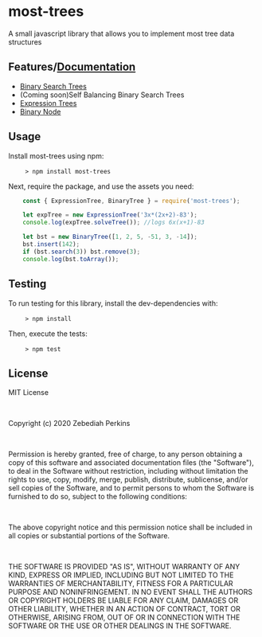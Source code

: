 <h1>most-trees</h1>
<p>A small javascript library that allows you to implement most tree data structures</p>
<h2>Features/<a href="https://zebediahperkins.github.io/most-trees/index.html">Documentation</a></h2>
<ul>
    <li><a href="https://zebediahperkins.github.io/most-trees/BinaryTree.html">Binary Search Trees</a></li>
    <li>(Coming soon)Self Balancing Binary Search Trees</li>
    <li><a href="https://zebediahperkins.github.io/most-trees/ExpressionTree.html">Expression Trees</a></li>
    <li><a href="https://zebediahperkins.github.io/most-trees/BinaryNode.html">Binary Node</a></li>
</ul>
<h2>Usage</h2>
<p>Install most-trees using npm:</p>
<pre>
    <code>> npm install most-trees</code>
</pre>
<p>Next, require the package, and use the assets you need:</p>

```javascript
    const { ExpressionTree, BinaryTree } = require('most-trees');

    let expTree = new ExpressionTree('3x*(2x+2)-83');
    console.log(expTree.solveTree()); //logs 6x(x+1)-83

    let bst = new BinaryTree([1, 2, 5, -51, 3, -14]);
    bst.insert(142);
    if (bst.search(3)) bst.remove(3);
    console.log(bst.toArray());
```

<h2>Testing</h2>
<p>To run testing for this library, install the dev-dependencies with:</p>
<pre>
    <code>> npm install</code>
</pre>
<p>Then, execute the tests:</p>
<pre>
    <code>> npm test</code>
</pre>
<h2>License</h2>
<p>MIT License</p><br>
<p>Copyright (c) 2020 Zebediah Perkins</p><br>
<p>Permission is hereby granted, free of charge, to any person obtaining a copy
of this software and associated documentation files (the "Software"), to deal
in the Software without restriction, including without limitation the rights
to use, copy, modify, merge, publish, distribute, sublicense, and/or sell
copies of the Software, and to permit persons to whom the Software is
furnished to do so, subject to the following conditions:</p><br>
<p>The above copyright notice and this permission notice shall be included in all
copies or substantial portions of the Software.</p><br>
<p>THE SOFTWARE IS PROVIDED "AS IS", WITHOUT WARRANTY OF ANY KIND, EXPRESS OR
IMPLIED, INCLUDING BUT NOT LIMITED TO THE WARRANTIES OF MERCHANTABILITY,
FITNESS FOR A PARTICULAR PURPOSE AND NONINFRINGEMENT. IN NO EVENT SHALL THE
AUTHORS OR COPYRIGHT HOLDERS BE LIABLE FOR ANY CLAIM, DAMAGES OR OTHER
LIABILITY, WHETHER IN AN ACTION OF CONTRACT, TORT OR OTHERWISE, ARISING FROM,
OUT OF OR IN CONNECTION WITH THE SOFTWARE OR THE USE OR OTHER DEALINGS IN THE
SOFTWARE.</p>
